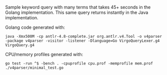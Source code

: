 Sample keyword query with many terms that takes 45+ seconds in the Golang implementation.
This same query returns instantly in the Java implementation.

Golang code generated with:
```
java -Xmx500M -cp antlr-4.8-complete.jar org.antlr.v4.Tool -o v4parser -package v4parser -visitor -listener -Dlanguage=Go VirgoQueryLexer.g4 VirgoQuery.g4
```

CPU/memory profiles generated with:
```
go test -run ^$ -bench . -cpuprofile cpu.prof -memprofile mem.prof ./v4parser/minimal_test.go

```
